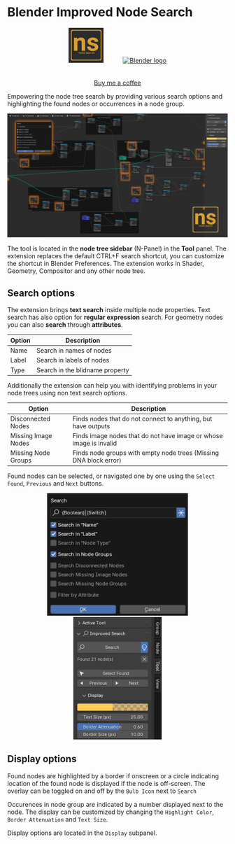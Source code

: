 # Blender Improved Node Search
<p align="center">
    <img src="docs/icon.png" alt="Addon logo" height="80px" style="padding-right: 20px;">
    <a href="https://www.blender.org/"><img src="https://download.blender.org/branding/blender_logo_socket.png" alt="Blender logo" width="160px" style="margin-left: 20px; margin-bottom: 20px;"></a>
</p>

<p align="center">
    <!-- <a href="https://blendermarket.com/products/data-visualisation-addon">Blender Market</a> | -->
    <!-- <a href="https://griperis.gumroad.com/l/data-vis">Gumroad</a> | -->
    <!-- <a href="">Extensions</a> -->
    <a href="https://www.buymeacoffee.com/griperis">Buy me a coffee</a>
</p>

Empowering the node tree search by providing various search options and highlighting the found nodes or occurrences in a node group.


<img src="./docs/thumbnail.png">


The tool is located in the **node tree sidebar** (N-Panel) in the **Tool** panel. The extension replaces the default CTRL+F search shortcut, you can customize the shortcut in Blender Preferences.
The extension works in Shader, Geometry, Compositor and any other node tree.

## Search options
The extension brings **text search** inside multiple node properties. Text search has also option for **regular expression** search. For geometry nodes you can also **search** through **attributes**.


| Option    | Description |
| -------- | ------- |
| Name  | Search in names of nodes |
| Label | Search in labels of nodes  |
| Type    | Search in the blidname property    |

Additionally the extension can help you with identifying problems in your node trees using non text search options.

| Option    | Description |
| -------- | ------- |
| Disconnected Nodes  | Finds nodes that do not connect to anything, but have outputs|
| Missing Image Nodes | Finds image nodes that do not have image or whose image is invalid  |
| Missing Node Groups    | Finds node groups with empty node trees (Missing DNA block error)    |


Found nodes can be selected, or navigated one by one using the `Select Found`, `Previous` and `Next` buttons.

<p align="center">
    <img src="./docs/regex.png" height=280px>
    <img src="./docs/panel.png" height=280px>
</p>

## Display options
Found nodes are highlighted by a border if onscreen or a circle indicating location of the found node is displayed if the node is off-screen. The overlay can be toggled on and off by the `Bulb Icon` next to `Search` 

Occurences in node group are indicated by a number displayed next to the node. The display can be customized by changing the `Highlight Color`, `Border Attenuation` and `Text Size`.

Display options are located in the `Display` subpanel.